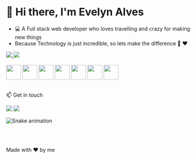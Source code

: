 <h1>👋 Hi there, I'm Evelyn Alves</h1>

- 💻 A Full stack web developer who loves travelling and crazy for making new things<br>
- Because Technology is just incredible, so lets make the difference 🚀 ❤️

<div> 
  <a href="https://github.com/evelynsba">
    <img heigth="180em"src="https://github-readme-stats.vercel.app/api?username=evelynsba&show_icons=true&theme=radical&&count_private=true"/>
    <img heigth="300em" src="https://github-readme-stats.vercel.app/api/top-langs/?username=evelynsba&layout=compact&theme=radical"/>    
  </a>
  </div>
  <div style="display: inline-block"><br>
  <img heigth="30" width="40" src="https://cdn.jsdelivr.net/gh/devicons/devicon/icons/react/react-original.svg" />
  <img heigth="30" width="40" src="https://cdn.jsdelivr.net/gh/devicons/devicon/icons/html5/html5-original.svg" />
  <img heigth="30" width="40"  src="https://cdn.jsdelivr.net/gh/devicons/devicon/icons/css3/css3-original.svg" />
  <img heigth="30" width="40" src="https://cdn.jsdelivr.net/gh/devicons/devicon/icons/javascript/javascript-original.svg" />
  <img heigth="30" width="40" src="https://cdn.jsdelivr.net/gh/devicons/devicon/icons/git/git-original.svg" />
  <img  heigth="30" width="40" src="https://cdn.jsdelivr.net/gh/devicons/devicon/icons/nodejs/nodejs-original.svg" />
  <img heigth="30" width="40" src="https://cdn.jsdelivr.net/gh/devicons/devicon/icons/mysql/mysql-original-wordmark.svg" /> 
  </div>
  
  ##
  
  <div>
  <p>📫 Get in touch</p>
  <a href="mailto:evelynsba@gmail.com" > <img src="https://img.shields.io/badge/Gmail-D14836?style=for-the-badge&logo=gmail&logoColor=white"/></a>
  <a href="https://www.linkedin.com/in/evelynbalves/" > <img src="https://img.shields.io/badge/LinkedIn-0077B5?style=for-the-badge&logo=linkedin&logoColor=white"/></a>
  
  ![Snake animation](https://github.com/evelynsba/evelynsba/blob/output/github-contribution-grid-snake.svg)
  </div><br><br>
  
  <p>Made with ❤️ by me</p>
<!---
evelynsba/evelynsba is a ✨ special ✨ repository because its `README.md` (this file) appears on your GitHub profile.
You can click the Preview link to take a look at your changes.
--->
  
